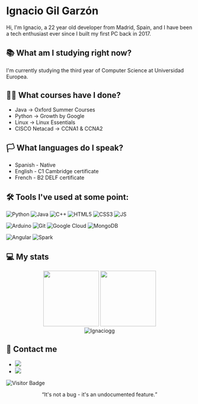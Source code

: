# Ignacio Gil Garzón
Hi, I'm Ignacio, a 22 year old developer from Madrid, Spain, and I have been a tech enthusiast ever since I built my first PC back in 2017.

## 📚 What am I studying right now?
I'm currently studying the third year of Computer Science at Universidad Europea.

## 👨‍🎓 What courses have I done?
- Java -> Oxford Summer Courses
- Python -> Growth by Google
- Linux -> Linux Essentials
- CISCO Netacad -> CCNA1 & CCNA2

## 🏳 What languages do I speak?
- Spanish - Native
- English - C1 Cambridge certificate
- French - B2 DELF certificate

## 🛠 Tools I've used at some point:
![Python](https://img.shields.io/badge/-Python-FFD438?style=flat-square&logo=Python)
![Java](https://img.shields.io/badge/Java-ED8B00?style=flat-square&logo=java&logoColor=white)
![C++](https://img.shields.io/badge/-C++-00599C?style=flat-square&logo=c)
![HTML5](https://img.shields.io/badge/-HTML5-E34F26?style=flat-square&logo=html5&logoColor=white)
![CSS3](https://img.shields.io/badge/-CSS3-1572B6?style=flat-square&logo=css3)
![JS](https://img.shields.io/badge/-JS-000000?style=flat-square&logo=JavaScript)

![Arduino](https://img.shields.io/badge/-Arduino-black?style=flat-square&logo=arduino)
![Git](https://img.shields.io/badge/-Git-black?style=flat-square&logo=git)
![Google Cloud](https://img.shields.io/badge/Google%20Cloud-black?style=flat-square&logo=google-cloud)
![MongoDB](https://img.shields.io/badge/-MongoDB-black?style=flat-square&logo=mongodb)

![Angular](https://img.shields.io/badge/-Angular-black?style=flat-square&logo=angular)
![Spark](https://img.shields.io/badge/-Spark-black?style=flat-square&logo=spark)

## 💻 My stats
<div align="center">
  <img height = "150" src="https://github-readme-stats.vercel.app/api?username=Ignaciogg&theme=dracula&hide=prs,issues&include_all_commits=true" />
  <img height = "150" src="https://github-readme-stats.vercel.app/api/top-langs/?username=Ignaciogg&exclude_repo=Practicas-PCD,Practicas-IA,IA-P2-ML-Pokemon,IA-P3-Interpretabilidad&theme=dracula&layout=compact" />
</div>
<div align="center"><img align="center" src="https://github-readme-streak-stats.herokuapp.com/?user=ignaciogg&theme=dracula" alt="Ignaciogg" /></div>

## 💬 Contact me
- [![](https://img.shields.io/badge/-LinkedIn-informational?style=flat&logo=Linkedin&logoColor=white&color=506ad4)](https://www.linkedin.com/in/ignacio-gil-garz%C3%B3n-93b321222/)
- [![](https://img.shields.io/badge/-Gmail-informational?style=flat&logo=Gmail&logoColor=white&color=506ad4)](mailto:nachogilgarzon@gmail.com)

![Visitor Badge](https://visitor-badge.laobi.icu/badge?page_id=ignaciogg)

<p align="center">
  <q>It's not a bug - it's an undocumented feature.</q>
</p>
